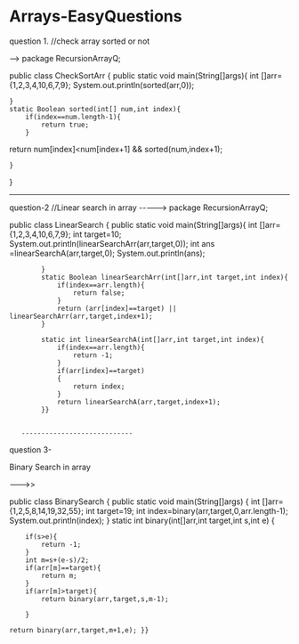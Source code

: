 # Arrays-EasyQuestions

question 1.
//check array sorted or not 

-->
package RecursionArrayQ;

public class CheckSortArr {
    public static void main(String[]args){
int []arr={1,2,3,4,10,6,7,9};
        System.out.println(sorted(arr,0));

    }
    static Boolean sorted(int[] num,int index){
        if(index==num.length-1){
            return true;
        }
return num[index]<num[index+1] && sorted(num,index+1);

    }
}



---------------------
question-2
//Linear search in array
----->
package RecursionArrayQ;

public class LinearSearch {
    public static void main(String[]args){
        int []arr={1,2,3,4,10,6,7,9};
        int target=10;
                System.out.println(linearSearchArr(arr,target,0));
                int ans =linearSearchA(arr,target,0);
                System.out.println(ans);
        
            }
            static Boolean linearSearchArr(int[]arr,int target,int index){
                if(index==arr.length){
                    return false;
                }
                return (arr[index]==target) || linearSearchArr(arr,target,index+1);
            }

            static int linearSearchA(int[]arr,int target,int index){
                if(index==arr.length){
                    return -1;
                }
                if(arr[index]==target)
                {
                    return index;
                }
                return linearSearchA(arr,target,index+1);
            }}
            
            
       ----------------------------
  question 3-
  
  Binary Search in array 
  
  --->>
  
public class BinarySearch {
    public static void main(String[]args)
    {
        int []arr={1,2,5,8,14,19,32,55};
        int target=19;
        int index=binary(arr,target,0,arr.length-1);
        System.out.println(index);
    }
    static int binary(int[]arr,int target,int s,int e)
    {
        
        if(s>e){
            return -1;
        }
        int m=s+(e-s)/2;
        if(arr[m]==target){
            return m;
        }
        if(arr[m]>target){
            return binary(arr,target,s,m-1);

        }
        
    return binary(arr,target,m+1,e); }}


